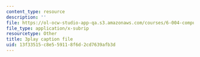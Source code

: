 ```yaml
---
content_type: resource
description: ''
file: https://ol-ocw-studio-app-qa.s3.amazonaws.com/courses/6-004-computation-structures-spring-2017/13f33515c8e559118f6d2cd7639afb3d_3eQh_W8YF_g.vtt
file_type: application/x-subrip
resourcetype: Other
title: 3play caption file
uid: 13f33515-c8e5-5911-8f6d-2cd7639afb3d
---
```

